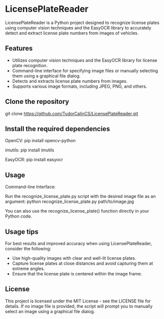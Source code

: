 # LicensePlateReader

LicensePlateReader is a Python project designed to recognize license plates using computer vision techniques and the EasyOCR library to accurately detect and extract license plate numbers from images of vehicles.

## Features

- Utilizes computer vision techniques and the EasyOCR library for license plate recognition.
- Command-line interface for specifying image files or manually selecting them using a graphical file dialog.
- Detects and extracts license plate numbers from images.
- Supports various image formats, including JPEG, PNG, and others.

## Clone the repository

git clone https://github.com/TudorCalinCS/LicensePlateReader.git

## Install the required dependencies

OpenCV:
pip install opencv-python

imutils:
pip install imutils

EasyOCR:
pip install easyocr

## Usage

Command-line Interface:

Run the recognize_license_plate.py script with the desired image file as an argument:
python recognize_license_plate.py path/to/image.jpg

You can also use the recognize_license_plate() function directly in your Python code.

## Usage tips

For best results and improved accuracy when using LicensePlateReader, consider the following:

- Use high-quality images with clear and well-lit license plates.
- Capture license plates at close distances and avoid capturing them at extreme angles.
- Ensure that the license plate is centered within the image frame.

## License

This project is licensed under the MIT License - see the LICENSE file for details.
If no image file is provided, the script will prompt you to manually select an image using a graphical file dialog.
